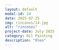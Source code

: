 ```yaml
---
layout: default
modal-id: 24
date: 2025-07-25
img: rincones/14.jpg
alt: "rincones"
project-date: July 2025
category: Oil Painting
description: "Oleo"
---
```

